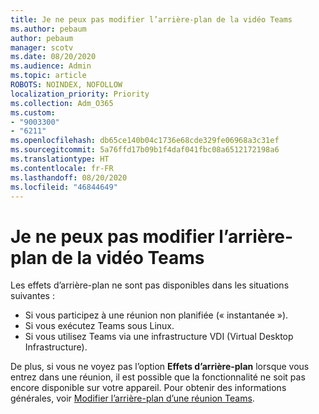 ```yaml
---
title: Je ne peux pas modifier l’arrière-plan de la vidéo Teams
ms.author: pebaum
author: pebaum
manager: scotv
ms.date: 08/20/2020
ms.audience: Admin
ms.topic: article
ROBOTS: NOINDEX, NOFOLLOW
localization_priority: Priority
ms.collection: Adm_O365
ms.custom:
- "9003300"
- "6211"
ms.openlocfilehash: db65ce140b04c1736e68cde329fe06968a3c31ef
ms.sourcegitcommit: 5a76ffd17b09b1f4daf041fbc08a6512172198a6
ms.translationtype: HT
ms.contentlocale: fr-FR
ms.lasthandoff: 08/20/2020
ms.locfileid: "46844649"
---
```

# <a name="cant-change-background-in-teams-video"></a>Je ne peux pas modifier l’arrière-plan de la vidéo Teams

Les effets d’arrière-plan ne sont pas disponibles dans les situations suivantes :

- Si vous participez à une réunion non planifiée (« instantanée »).
- Si vous exécutez Teams sous Linux.
- Si vous utilisez Teams via une infrastructure VDI (Virtual Desktop Infrastructure).

De plus, si vous ne voyez pas l’option **Effets d’arrière-plan** lorsque vous entrez dans une réunion, il est possible que la fonctionnalité ne soit pas encore disponible sur votre appareil. Pour obtenir des informations générales, voir [Modifier l’arrière-plan d’une réunion Teams](https://support.microsoft.com/office/change-your-background-for-a-teams-meeting-f77a2381-443a-499d-825e-509a140f4780).